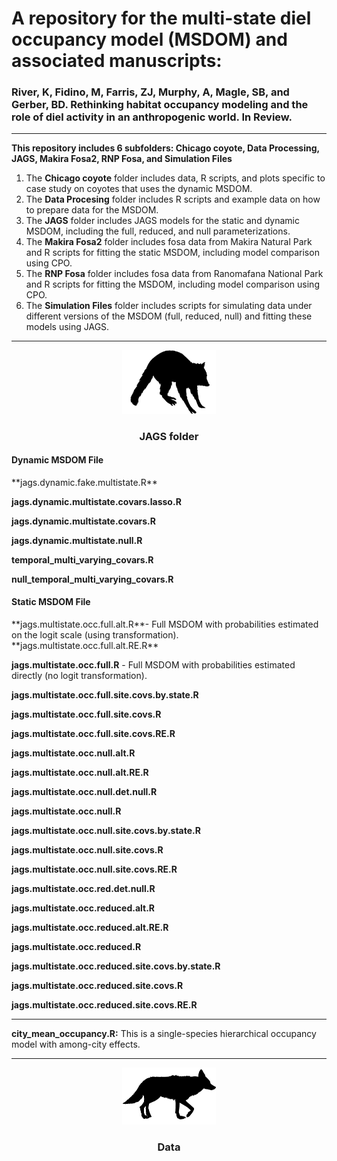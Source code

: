 
# **A repository for the multi-state diel occupancy model (MSDOM) and associated manuscripts:** 

### River, K, Fidino, M, Farris, ZJ, Murphy, A, Magle, SB, and Gerber, BD. Rethinking habitat occupancy modeling and the role of diel activity in an anthropogenic world. In Review.
---


**This repository includes 6 subfolders: Chicago coyote, Data Processing, JAGS, Makira Fosa2, RNP Fosa, and Simulation Files**
1) The **Chicago coyote** folder includes data, R scripts, and plots specific to case study on coyotes that uses the dynamic MSDOM.
2) The **Data Procesing** folder includes R scripts and example data on how to prepare data for the MSDOM.
3) The **JAGS** folder includes JAGS models for the static and dynamic MSDOM, including the full, reduced, and null parameterizations.
4) The **Makira Fosa2** folder includes fosa data from Makira Natural Park and R scripts for fitting the static MSDOM, including model comparison using CPO.
5) The **RNP Fosa** folder includes fosa data from Ranomafana National Park and R scripts for fitting the MSDOM, including model comparison using CPO.
6) The **Simulation Files** folder includes scripts for simulating data under different versions of the MSDOM (full, reduced, null) and fitting these models using JAGS.

---

<div align="center"><img width="150" height="auto" src="raccoon.jpg" alt="A silhouette of a raccoon." /></div>

<div align="center"> <h3>JAGS folder</h3> </div>
<div align="left"> <h4>Dynamic MSDOM File</h4> </div>
**jags.dynamic.fake.multistate.R**

**jags.dynamic.multistate.covars.lasso.R**

**jags.dynamic.multistate.covars.R**

**jags.dynamic.multistate.null.R**

**temporal_multi_varying_covars.R**

**null_temporal_multi_varying_covars.R**

<div align="left", class="red"> <h4>Static MSDOM File</h4> </div>
**jags.multistate.occ.full.alt.R**- Full MSDOM with probabilities estimated on the logit scale (using transformation).
**jags.multistate.occ.full.alt.RE.R**

**jags.multistate.occ.full.R** - Full MSDOM with probabilities estimated directly (no logit transformation).

**jags.multistate.occ.full.site.covs.by.state.R**

**jags.multistate.occ.full.site.covs.R**  

**jags.multistate.occ.full.site.covs.RE.R**         

**jags.multistate.occ.null.alt.R**

**jags.multistate.occ.null.alt.RE.R**

**jags.multistate.occ.null.det.null.R**

**jags.multistate.occ.null.R**

**jags.multistate.occ.null.site.covs.by.state.R**

**jags.multistate.occ.null.site.covs.R**

**jags.multistate.occ.null.site.covs.RE.R**

**jags.multistate.occ.red.det.null.R**

**jags.multistate.occ.reduced.alt.R**

**jags.multistate.occ.reduced.alt.RE.R**

**jags.multistate.occ.reduced.R**

**jags.multistate.occ.reduced.site.covs.by.state.R**

**jags.multistate.occ.reduced.site.covs.R**     

**jags.multistate.occ.reduced.site.covs.RE.R**



---


**city_mean_occupancy.R:** This is a single-species hierarchical occupancy model with among-city effects.

---

<div align="center"><img width="150" height="auto" src="coyote.jpg" alt="A silhouette of a coyote." /></div>

<div align="center"> <h3>Data</h3> </div>
